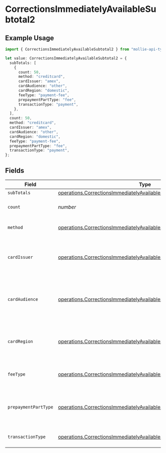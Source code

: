 # CorrectionsImmediatelyAvailableSubtotal2

## Example Usage

```typescript
import { CorrectionsImmediatelyAvailableSubtotal2 } from "mollie-api-typescript/models/operations";

let value: CorrectionsImmediatelyAvailableSubtotal2 = {
  subTotals: [
    {
      count: 50,
      method: "creditcard",
      cardIssuer: "amex",
      cardAudience: "other",
      cardRegion: "domestic",
      feeType: "payment-fee",
      prepaymentPartType: "fee",
      transactionType: "payment",
    },
  ],
  count: 50,
  method: "creditcard",
  cardIssuer: "amex",
  cardAudience: "other",
  cardRegion: "domestic",
  feeType: "payment-fee",
  prepaymentPartType: "fee",
  transactionType: "payment",
};
```

## Fields

| Field                                                                                                                                                          | Type                                                                                                                                                           | Required                                                                                                                                                       | Description                                                                                                                                                    | Example                                                                                                                                                        |
| -------------------------------------------------------------------------------------------------------------------------------------------------------------- | -------------------------------------------------------------------------------------------------------------------------------------------------------------- | -------------------------------------------------------------------------------------------------------------------------------------------------------------- | -------------------------------------------------------------------------------------------------------------------------------------------------------------- | -------------------------------------------------------------------------------------------------------------------------------------------------------------- |
| `subTotals`                                                                                                                                                    | [operations.CorrectionsImmediatelyAvailableSubTotal1](../../models/operations/correctionsimmediatelyavailablesubtotal1.md)[]                                   | :heavy_minus_sign:                                                                                                                                             | N/A                                                                                                                                                            |                                                                                                                                                                |
| `count`                                                                                                                                                        | *number*                                                                                                                                                       | :heavy_minus_sign:                                                                                                                                             | Number of transactions of this type                                                                                                                            | 50                                                                                                                                                             |
| `method`                                                                                                                                                       | [operations.CorrectionsImmediatelyAvailableSubtotalMethod2](../../models/operations/correctionsimmediatelyavailablesubtotalmethod2.md)                         | :heavy_minus_sign:                                                                                                                                             | Payment type of the transactions                                                                                                                               | creditcard                                                                                                                                                     |
| `cardIssuer`                                                                                                                                                   | [operations.CorrectionsImmediatelyAvailableSubtotalCardIssuer2](../../models/operations/correctionsimmediatelyavailablesubtotalcardissuer2.md)                 | :heavy_minus_sign:                                                                                                                                             | In case of payments transactions with card, the card issuer will be available                                                                                  | amex                                                                                                                                                           |
| `cardAudience`                                                                                                                                                 | [operations.CorrectionsImmediatelyAvailableSubtotalCardAudience2](../../models/operations/correctionsimmediatelyavailablesubtotalcardaudience2.md)             | :heavy_minus_sign:                                                                                                                                             | In case of payments trnsactions with card, the card audience will be available.                                                                                | other                                                                                                                                                          |
| `cardRegion`                                                                                                                                                   | [operations.CorrectionsImmediatelyAvailableSubtotalCardRegion2](../../models/operations/correctionsimmediatelyavailablesubtotalcardregion2.md)                 | :heavy_minus_sign:                                                                                                                                             | In case of payments transactions with card, the card region will be available.                                                                                 | domestic                                                                                                                                                       |
| `feeType`                                                                                                                                                      | [operations.CorrectionsImmediatelyAvailableSubtotalFeeType2](../../models/operations/correctionsimmediatelyavailablesubtotalfeetype2.md)                       | :heavy_minus_sign:                                                                                                                                             | Present when the transaction represents a fee.                                                                                                                 | payment-fee                                                                                                                                                    |
| `prepaymentPartType`                                                                                                                                           | [operations.CorrectionsImmediatelyAvailableSubtotalPrepaymentPartType2](../../models/operations/correctionsimmediatelyavailablesubtotalprepaymentparttype2.md) | :heavy_minus_sign:                                                                                                                                             | Prepayment part: fee itself, reimbursement, discount, VAT or rounding compensation.                                                                            | fee                                                                                                                                                            |
| `transactionType`                                                                                                                                              | [operations.CorrectionsImmediatelyAvailableSubtotalTransactionType2](../../models/operations/correctionsimmediatelyavailablesubtotaltransactiontype2.md)       | :heavy_minus_sign:                                                                                                                                             | Represents the transaction type                                                                                                                                | payment                                                                                                                                                        |
